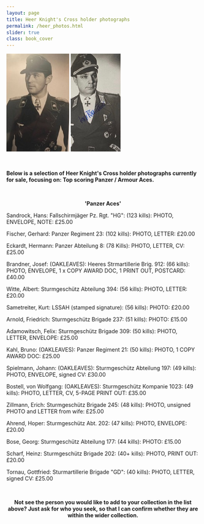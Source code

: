 ```yaml
---
layout: page
title: Heer Knight's Cross holder photographs
permalink: /heer_photos.html
slider: true
class: book_cover
---
```


<p float="left">
<img src="./assets/Bruno Kahl 2.jpg"/>
<img src="./assets/Brandner PW.jpeg"/>
</p>  
<br />
<p><b>Below is a selection of Heer Knight's Cross holder photographs currently for sale, focusing on: Top scoring Panzer / Armour Aces.</b></p>
<br />
<p><b><center>'Panzer Aces'</center></b></p>
<p>Sandrock,	Hans: Fallschirmjäger Pz. Rgt. "HG":	(123 kills): PHOTO, ENVELOPE, NOTE:	£25.00</p>
<p>Fischer,	Gerhard: Panzer Regiment 23:	(102 kills): PHOTO, LETTER:	£20.00</p>
<p>Eckardt,	Hermann: Panzer Abteilung 8:	(78 Kills): PHOTO, LETTER, CV:	£25.00</p>
<p>Brandner,	Josef:	(OAKLEAVES): Heeres Strmartillerie Brig. 912:	(66 kills): PHOTO, ENVELOPE, 1 x COPY AWARD DOC, 1 PRINT OUT, POSTCARD:	£40.00</p>
<p>Witte,	Albert: Sturmgeschütz Abteilung 394: (56 kills): PHOTO, LETTER: £20.00</p>
<p>Sametreiter,	Kurt:	LSSAH	(stamped signature):	(56 kills):	PHOTO: £20.00</p>
<p>Arnold,	Friedrich: Sturmgeschütz Brigade 237:	(51 kills): PHOTO:	£15.00</p>
<p>Adamowitsch,	Felix: Sturmgeschütz Brigade 309:	(50 kills): PHOTO, LETTER, ENVELOPE:	£25.00</p>
<p>Kahl,	Bruno: (OAKLEAVES): Panzer Regiment 21:	(50 kills): PHOTO, 1 COPY AWARD DOC:	£25.00</p>
<p>Spielmann,	Johann:	(OAKLEAVES): Sturmgeschütz Abteilung 197:	(49 kills): PHOTO, ENVELOPE, signed CV:	£30.00</p>
<p>Bostell, von	Wolfgang:	(OAKLEAVES): Sturmgeschütz Kompanie 1023:	(49 kills): PHOTO, LETTER, CV, 5-PAGE PRINT OUT:	£35.00</p>
<p>Zillmann,	Erich: Sturmgeschütz Brigade 245:	(48 kills): PHOTO, unsigned PHOTO and LETTER from wife:	£25.00</p>
<p>Ahrend,	Hoper: Sturmgeschütz Abt. 202:	(47 kills): PHOTO, ENVELOPE:	£20.00</p>
<p>Bose,	Georg: Sturmgeschütz Abteilung 177:	(44 kills): PHOTO:	£15.00</p>
<p>Scharf,	Heinz: Sturmgeschütz Brigade 202:	(40+ kills): PHOTO, PRINT OUT:	£20.00</p>
<p>Tornau,	Gottfried: Sturmartillerie Brigade "GD": (40 kills): PHOTO, LETTER, signed CV: £25.00</p>
<br />
<p><b><center>Not see the person you would like to add to your collection in the list above? Just ask for who you seek, so that I can confirm whether they are within the wider collection.</center></b></p>
